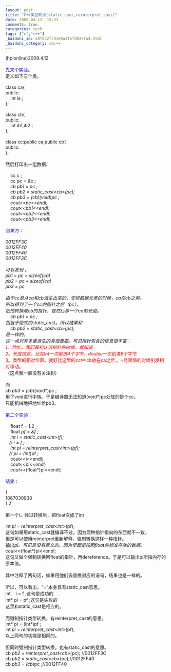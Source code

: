 ```yaml
---
layout: post
title: "C++类型转换(static_cast,reinterpret_cast)"
date: 2009-04-12  15:33
comments: true
categories: tech
tags: ["c","c++"]
_baiduhi_id: a8f8c2fc9100a4f5fd037fa4.html
_baiduhi_category: c&c++
---
```


(hplonline)2009.4.12<br/><br/><font color="#0000ff">先来个实验</font>。<br/>
定义如下三个类。<br/><br/>
class ca{<br/>
public:<br/>
     int ia ;<br/>
};<br/><br/>
class cb{<br/>
public:<br/>
     int ib1,ib2 ;<br/>
};<br/><br/>
class cc:public ca,public cb{<br/>
public:<br/>
};<br/><br/>
然后打印出一组数据:<br/><br/>
     cc c ;<br/>
     cc *pc = &amp;c ;<br/>
     cb *pb1 = pc ;<br/>
     cb *pb2 = static_cast&lt;cb*&gt;(pc);<br/>
     cb *pb3 = (cb*)(void*)pc ;<br/>
     cout&lt;&lt;pc&lt;&lt;endl;<br/>
     cout&lt;&lt;pb1&lt;&lt;endl;<br/>
     cout&lt;&lt;pb2&lt;&lt;endl;<br/>
     cout&lt;&lt;pb3&lt;&lt;endl;<br/><br/><font color="#0000ff">结果为：</font><br/><br/>
0012FF3C<br/>
0012FF40<br/>
0012FF40<br/>
0012FF3C<br/><br/>
可以发现 。<br/>
pb1 = pc + sizeof(ca)<br/>
pb2 = pc + sizeof(ca)<br/>
pb3 = pc<br/><br/>
由于cc是从ca和cb派生出来的，安排数据元素的时候，ca在cb之前。<br/>
所以得到了一个cc的指针之后（pc），<br/>
把他转换成cb的指针，自然后移一个ca的长度。<br/>
     cb *pb1 = pc ;<br/>
相当于隐式的static_cast。所以结果和<br/>
     cb *pb2 = static_cast&lt;cb*&gt;(pc);<br/>
是一样的。<br/>
这一点对有多重派生的类很重要。可见指针包含的信息很丰富：<br/><font color="#ff0000">1。地址。我们最初认识指针的时候，就知道<br/>
2。长度信息。比如int*一次前进4个字节，double*一次前进8个字节<br/>
3。类型的相对位置。就好比这里的cc中  cb放在ca之后 。=号赋值的时候引发相对移动。</font><br/>
（这点我一直没有关注到）<br/><br/>
而<br/>
cb *pb3 = (cb*)(void*)pc ;<br/>
用了void进行中转。于是编译器无法知道(void*)pc处放的是个cc。<br/>
只能机械地把地址给pb3。<br/><br/><font color="#0000ff">第二个实验：</font><br/><br/>
     float f = 1.2 ;<br/>
     float *pf = &amp;f ;<br/>
     int i = static_cast&lt;int&gt;(f);<br/>
    // i = f ;<br/>
     int *pi = reinterpret_cast&lt;int*&gt;(pf);<br/>
    // pi = (int*)pf ;<br/>
     cout&lt;&lt;i&lt;&lt;endl;<br/>
     cout&lt;&lt;*pi&lt;&lt;endl;<br/>
     cout&lt;&lt;*(float*)pi&lt;&lt;endl;<br/><br/><font color="#0000ff">结果：</font><br/><br/>
1<br/>
1067030938<br/>
1.2<br/><br/>
第一个i，经过转换后，把float变成了int<br/><br/>
int *pi = reinterpret_cast&lt;int*&gt;(pf);<br/>
这句如果用static_cast就编译不过。因为两种指针指向的东西就不一致。<br/>
但是可以使用reinterpret重新解释，强制转换这样一种指针。<br/>
输出*pi。可见是没有意义的。因为里面是按照float的标准存放的数据。<br/>
cout&lt;&lt;*(float*)pi&lt;&lt;endl;<br/>
这句又做个强制转换回float的指针，再dereference。于是可以输出pi所指内存的原本值。<br/><br/>
其中注释了两句话，如果用他们去替换对应的语句，结果也是一样的。<br/><br/>
所以，可以看出，“=”本身具有static_cast意思。<br/>
int     i = f ;这句是成功的<br/>
int* pi = pf ;这句是失败的<br/>
这里和static_cast是相应的。<br/><br/>
而强制指针类型转换，有reinterpret_cast的意思。<br/>
int* pi = (int*)pf ;<br/>
int *pi = reinterpret_cast&lt;int*&gt;(pf);<br/>
以上两句的功能是相同的。<br/><br/>
但同时强制指针类型转换，也有static_cast的意思。<br/>
cb *pb2 = reinterpret_cast&lt;cb*&gt;(pc); //0012FF3C<br/>
cb *pb2 = static_cast&lt;cb*&gt;(pc);//0012FF40<br/>
cb *pb3 = (cb*)pc ;//0012FF40
